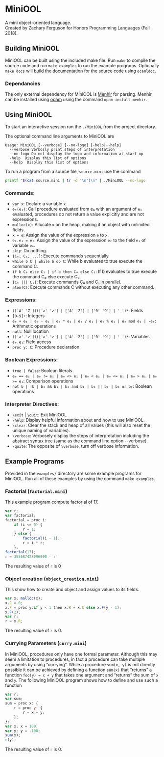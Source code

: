 # MiniOOL

A mini object-oriented language.<br>
Created by Zachary Ferguson for Honors Programming Languages (Fall 2018).

## Building MiniOOL

MiniOOL can be built using the included make file. Run `make` to compile the
source code and run `make examples` to run the example programs. Optionally
`make docs` will build the documentation for the source code using `ocamldoc`.

### Dependancies
The only external dependency for MiniOOL is
[Menhir](http://gallium.inria.fr/~fpottier/menhir/) for parsing. Menhir can be
installed using [opam](http://opam.ocaml.org/doc/Install.html) using the
command `opam install menhir`.

## Using MiniOOL

To start an interactive session run the `./MiniOOL` from the project directory.

The optional command line arguments to MiniOOL are

```
Usage: MiniOOL [--verbose] [--no-logo] [-help|--help]
  --verbose Verbosly print steps of interpretation
  --no-logo Do not display the logo and information at start up
  -help  Display this list of options
  --help  Display this list of options
```

To run a program from a source file, `source.mini` use the command

```bash
printf "$(cat source.mini | tr -d '\n')\n" | ./MiniOOL --no-logo
```

### Commands:
 * `var x`: Declare a variable `x`.
 * `e₀(e₁)`: Call procedure evaluated from e₀ with an argument of `e₁` evaluated,
 procedures do not return a value explicitly and are not expressions.
 * `malloc(x)`: Allocate `x` on the heap, making it an object with unlimited fields.
 * `x = e`: Assign the value of the expression `e` to `x`.
 * `e₀.e₁ = e₂`: Assign the value of the expression `e₂` to the field `e₁` of
 variable `e₀`.
 * `skip`: Do nothing.
 * `{C₀; C₁; ...}`: Execute commands sequentially.
 * `while b C | while b do C`:
 While b evaluates to true execute the command C.
 * `if b C₀ else C₁ | if b then C₀ else C₁`: If b evaluates to true execute
 the command C₀ else execute C₁.
 * `{C₀ ||| C₁}`: Execute commands C₀ and C₁ in parallel.
 * `atom(C)`: Execute commands C without executing any other command.

### Expressions:
 * `(['A'-'Z'])(['a'-'z'] | ['A'-'Z'] | ['0'-'9'] | '_')*`: Fields
 * `[0-9]+`: Integers
 * `e₀ + e₁ | e₀ - e₁ | e₀ * e₁ | e₀ / e₁ | e₀ % e₁ | e₀ mod e₁ | -e₀`:
 Arithmetic operations
 * `null`: Null location
 * `(['a'-'z'])(['a'-'z'] | ['A'-'Z'] | ['0'-'9'] | '_')*`: Variables
 * `e₀.e₁`: Field access
 * `proc y: C`: Procedure declaration

### Boolean Expressions:
 * `true | false`: Boolean literals
 * `e₀ == e₁ | e₀ != e₁ | e₀ <> e₁ | e₀ < e₁ | e₀ <= e₁ | e₀ > e₁ | e₀ >= e₁`:
 Comparison operations
 * `not b | !b | b₀ && b₁ | b₀ and b₁ | b₀ || b₁ | b₀ or b₁`: Boolean operations

### Interpreter Directives:
 * `\exit` | `\quit`: Exit MiniOOL
 * `\help`: Display helpful information about and how to use MiniOOL.
 * `\clear`: Clear the stack and heap of all values (this will also reset the
     unique naming of variables).
 * `\verbose`: Verbosely display the steps of interpretation including the
 abstract syntax tree (same as the command line option --verbose).
 * `\quite`: The opposite of `\verbose`, turn off verbose information.


## Example Programs

Provided in the `examples/` directory are some example programs for MiniOOL. Run
all of these examples by using the command `make examples`.

### Factorial (`factorial.mini`)

This example program compute factorial of 17.

```js
var r;
var factorial;
factorial = proc i:
    if (i <= 0) {
        r = 1;
    } else {
        factorial(i - 1);
        r = i * r;
    };
factorial(17);
r = 355687428096000 - r
```

The resulting value of `r` is 0

### Object creation (`object_creation.mini`)

This show how to create and object and assign values to its fields.

```js
var x; malloc(x);
x.C = 0;
x.F = proc y:if y < 1 then x.R = x.C else x.F(y - 1);
x.F(2);
var r;
r = x.R;
```

The resulting value of `r` is 0.

### Currying Parameters (`curry.mini`)

In MiniOOL, procedures only have one formal parameter.  Although this may seem
a limitation to procedures, in fact a procedure can take multiple arguments by
using “currying”. While a procedure `sum(x, y)` is not directly possible it can
be achieved by defining a function `sum(x)` that “returns” a function
`foo(y) = x + y` that takes one argument and “returns” the sum of `x` and `y`.
The following MiniOOL program shows how to define and use such a function

```js
var r;
var sum;
sum = proc x: {
    r = proc y: {
        r = x + y;
    };
};
var x; x = 100;
var y; y = -100;
sum(x);
r(y);
```

The resulting value of `r` is 0.
